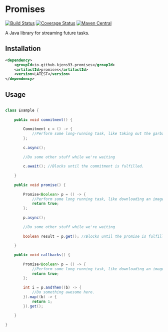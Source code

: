 # Promises
[![Build Status](https://travis-ci.org/Kjens93/promises-java.svg?branch=master)](https://travis-ci.org/Kjens93/promises-java)
[![Coverage Status](https://coveralls.io/repos/github/Kjens93/promises-java/badge.svg?branch=master)](https://coveralls.io/github/Kjens93/promises-java?branch=master)
[![Maven Central](https://img.shields.io/maven-central/v/io.github.kjens93.promises/promises.svg)](https://mvnrepository.com/artifact/io.github.kjens93.promises/promises)

A Java library for streaming future tasks.

## Installation
```xml
<dependency>
    <groupId>io.github.kjens93.promises</groupId>
    <artifactId>promises</artifactId>
    <version>LATEST</version>
</dependency>
```

## Usage
```java

class Example {
    
    public void commitment() {
        
        Commitment c = () -> {
            //Perform some long-running task, like taking out the garbage.
        };
        
        c.async();
        
        //Do some other stuff while we're waiting
        
        c.await(); //Blocks until the commitment is fulfilled.
        
    }
    
    public void promise() {
        
        Promise<Boolean> p = () -> {
            //Perform some long running task, like downloading an image.
            return true;
        };
        
        p.async();
        
        //Do some other stuff while we're waiting
        
        boolean result = p.get(); //Blocks until the promise is fulfilled.
        
    }
    
    public void callbacks() {
            
        Promise<Boolean> p = () -> {
            //Perform some long running task, like downloading an image.
            return true;
        };
        
        int i = p.andThen((b) -> {
            //Do something awesome here.
        }).map((b) -> {
            return 1;
        }).get();
        
    }
    
}



```